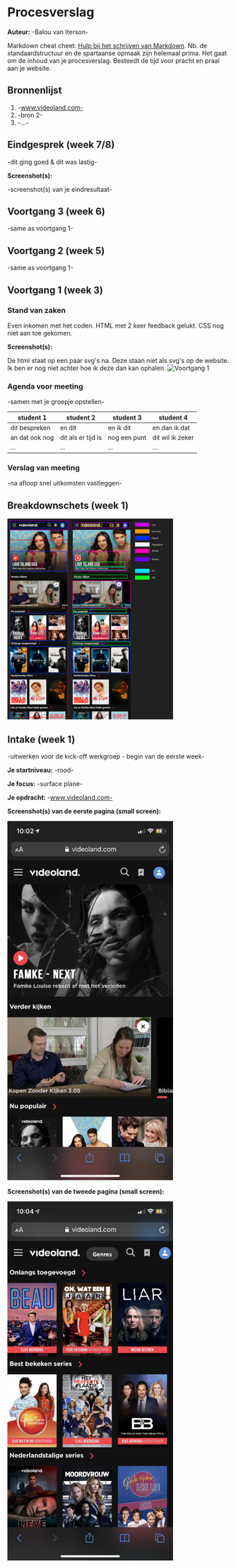 # Procesverslag
**Auteur:** -Balou van Iterson-

Markdown cheat cheet: [Hulp bij het schrijven van Markdown](https://github.com/adam-p/markdown-here/wiki/Markdown-Cheatsheet). Nb. de standaardstructuur en de spartaanse opmaak zijn helemaal prima. Het gaat om de inhoud van je procesverslag. Besteedt de tijd voor pracht en praal aan je website.



## Bronnenlijst
1. -www.videoland.com-
2. -bron 2-
3. -...-



## Eindgesprek (week 7/8)

-dit ging goed & dit was lastig-

**Screenshot(s):**

-screenshot(s) van je eindresultaat-



## Voortgang 3 (week 6)

-same as voortgang 1-



## Voortgang 2 (week 5)

-same as voortgang 1-



## Voortgang 1 (week 3)

### Stand van zaken

Even inkomen met het coden.
HTML met 2 keer feedback gelukt.
CSS nog niet aan toe gekomen.

**Screenshot(s):**

De html staat op een paar svg's na. Deze staan niet als svg's op de website.
Ik ben er nog niet achter hoe ik deze dan kan ophalen.
<img src="images/voortgang1.png" width="375px" alt="Voortgang 1">

### Agenda voor meeting

-samen met je groepje opstellen-

| student 1      | student 2          | student 3    | student 4        |
| ---            | ---                | ---          | ---              |
| dit bespreken  | en dit             | en ik dit    | en dan ik dat    |
| an dat ook nog | dit als er tijd is | nog een punt | dit wil ik zeker |
| ...            | ...                | ...          | ...              |

### Verslag van meeting

-na afloop snel uitkomsten vastleggen-



## Breakdownschets (week 1)

<img src="images/breakdown.jpg" width="375px" alt="De breakdown schets van Videoland">



## Intake (week 1)
-uitwerken voor de kick-off werkgroep - begin van de eerste week-

**Je startniveau:** -rood-

**Je focus:** -surface plane-

**Je opdracht:** -www.videoland.com-

**Screenshot(s) van de eerste pagina (small screen):**

<img src="images/home.png" width="375px" alt="De startpagina van Videoland">

**Screenshot(s) van de tweede pagina (small screen):**

<img src="images/series.png" width="375px" alt="De detail pagina van Videoland">

